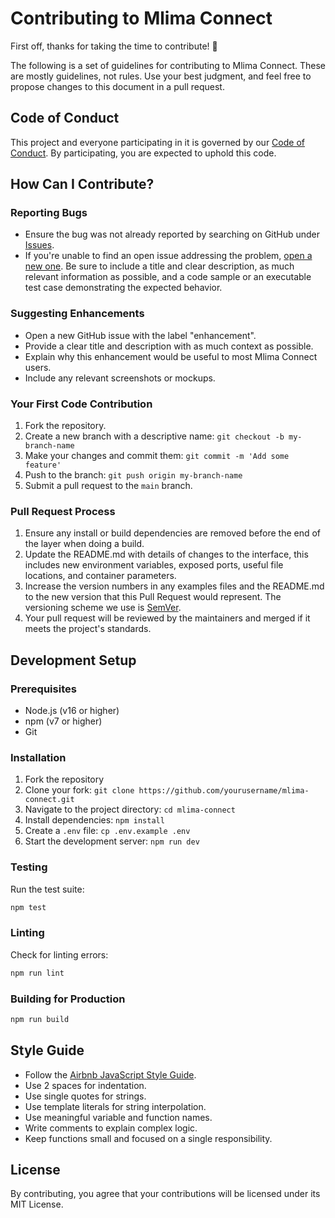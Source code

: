 # Contributing to Mlima Connect

First off, thanks for taking the time to contribute! :tada:

The following is a set of guidelines for contributing to Mlima Connect. These are mostly guidelines, not rules. Use your best judgment, and feel free to propose changes to this document in a pull request.

## Code of Conduct

This project and everyone participating in it is governed by our [Code of Conduct](CODE_OF_CONDUCT.md). By participating, you are expected to uphold this code.

## How Can I Contribute?

### Reporting Bugs

- Ensure the bug was not already reported by searching on GitHub under [Issues](https://github.com/yourusername/mlima-connect/issues).
- If you're unable to find an open issue addressing the problem, [open a new one](https://github.com/yourusername/mlima-connect/issues/new). Be sure to include a title and clear description, as much relevant information as possible, and a code sample or an executable test case demonstrating the expected behavior.

### Suggesting Enhancements

- Open a new GitHub issue with the label "enhancement".
- Provide a clear title and description with as much context as possible.
- Explain why this enhancement would be useful to most Mlima Connect users.
- Include any relevant screenshots or mockups.

### Your First Code Contribution

1. Fork the repository.
2. Create a new branch with a descriptive name: `git checkout -b my-branch-name`
3. Make your changes and commit them: `git commit -m 'Add some feature'`
4. Push to the branch: `git push origin my-branch-name`
5. Submit a pull request to the `main` branch.

### Pull Request Process

1. Ensure any install or build dependencies are removed before the end of the layer when doing a build.
2. Update the README.md with details of changes to the interface, this includes new environment variables, exposed ports, useful file locations, and container parameters.
3. Increase the version numbers in any examples files and the README.md to the new version that this Pull Request would represent. The versioning scheme we use is [SemVer](http://semver.org/).
4. Your pull request will be reviewed by the maintainers and merged if it meets the project's standards.

## Development Setup

### Prerequisites

- Node.js (v16 or higher)
- npm (v7 or higher)
- Git

### Installation

1. Fork the repository
2. Clone your fork: `git clone https://github.com/yourusername/mlima-connect.git`
3. Navigate to the project directory: `cd mlima-connect`
4. Install dependencies: `npm install`
5. Create a `.env` file: `cp .env.example .env`
6. Start the development server: `npm run dev`

### Testing

Run the test suite:

```bash
npm test
```

### Linting

Check for linting errors:

```bash
npm run lint
```

### Building for Production

```bash
npm run build
```

## Style Guide

- Follow the [Airbnb JavaScript Style Guide](https://github.com/airbnb/javascript).
- Use 2 spaces for indentation.
- Use single quotes for strings.
- Use template literals for string interpolation.
- Use meaningful variable and function names.
- Write comments to explain complex logic.
- Keep functions small and focused on a single responsibility.

## License

By contributing, you agree that your contributions will be licensed under its MIT License.
